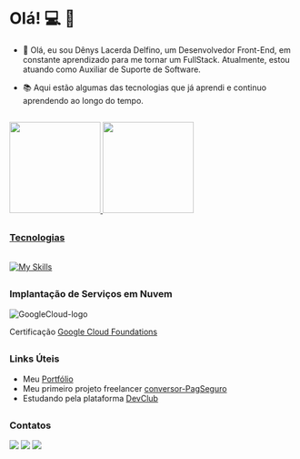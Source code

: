 # Olá! :computer: :iphone:

- 🔭 Olá, eu sou Dênys Lacerda Delfino, um Desenvolvedor Front-End, em constante aprendizado para me tornar um FullStack. Atualmente, estou atuando como Auxiliar de Suporte de Software.

- 📚 Aqui estão algumas das tecnologias que já aprendi e continuo aprendendo ao longo do tempo.

##
<div>
  <a href="https://github.com/DenysDelfino">
  <img height="160em" src="https://github-readme-stats.vercel.app/api?username=DenysDelfino&show_icons=true&theme=blue-green&include_all_commits=true&count_private=true"/>
  <img height="160em" src="https://github-readme-stats.vercel.app/api/top-langs/?username=DenysDelfino&layout=compact&langs_count=7&theme=blue-green"/>
</div>

##

### Tecnologias

<br>[![My Skills](
https://skillicons.dev/icons?i=html,css,javascript,nodejs,react,vscode&)](https://skillicons.dev)
##

### Implantação de Serviços em Nuvem

<img src="https://img.shields.io/badge/Google_Cloud-4285F4?style=for-the-badge&logo=google-cloud&logoColor=white" alt="GoogleCloud-logo"/>

Certificação [Google Cloud Foundations](https://www.cloudskillsboost.google/public_profiles/9f409684-6660-4023-94a3-3623df8f3c84)

##

### Links Úteis

- Meu [Portfólio](https://denysdelfino.github.io/denyslacerda-delfino/)
- Meu primeiro projeto freelancer [conversor-PagSeguro](https://denysdelfino.github.io/conversor-taxa-pagseguro/)
- Estudando pela plataforma [DevClub](https://rodolfomori.com.br/devclub)

##

### Contatos

<div> 

  <a href = "mailto:denyslacerda1990@gmail.com"><img src="https://img.shields.io/badge/Gmail-D14836?style=for-the-badge&logo=gmail&logoColor=white" 
target="_blank"></a>
  <a href = "https://www.linkedin.com/in/denys-lacerda/"><img src="https://img.shields.io/badge/LinkedIn-0077B5?style=for-the-badge&logo=linkedin&logoColor=white"
target="_blank"></a>
  <a href="https://wa.me/5511989351716" target="_blank"><img src="https://img.shields.io/badge/WhatsApp-25D366?style=for-the-badge&logo=whatsapp&logoColor=white" 
target="_blank"></a>

<div>

##
